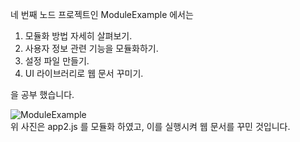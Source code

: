 네 번째 노드 프로젝트인 ModuleExample 에서는  
  
1. 모듈화 방법 자세히 살펴보기.  
2. 사용자 정보 관련 기능을 모듈화하기.  
3. 설정 파일 만들기.  
4. UI 라이브러리로 웹 문서 꾸미기.  
  
을 공부 했습니다.

![ModuleExample](http://drive.google.com/uc?export=view&id=1nTYTHlUfT6loVgliL9CaBXVPv457cDQT)   
위 사진은 app2.js 를 모듈화 하였고, 이를 실행시켜 웹 문서를 꾸민 것입니다.
